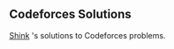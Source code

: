 ## Codeforces Solutions

[Shink](https://codeforces.com/profile/shink) 's solutions to Codeforces problems.
